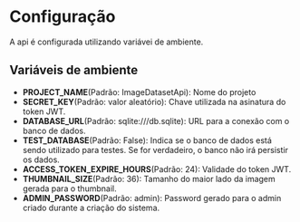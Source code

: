 # Configuração

A api é configurada utilizando variávei de ambiente.


## Variáveis de ambiente

* **PROJECT_NAME**(Padrão: ImageDatasetApi): Nome do projeto
* **SECRET_KEY**(Padrão: valor aleatório): Chave utilizada na asinatura do token JWT.
* **DATABASE_URL**(Padrão: sqlite:///db.sqlite): URL para a conexão com o banco de dados.
* **TEST_DATABASE**(Padrão: False): Indica se o banco de dados está sendo utilizado para testes. Se for verdadeiro, o banco não irá persistir os dados.
* **ACCESS_TOKEN_EXPIRE_HOURS**(Padrão: 24): Validade do token JWT.
* **THUMBNAIL_SIZE**(Padrão: 36): Tamanho do maior lado da imagem gerada para o thumbnail.
* **ADMIN_PASSWORD**(Padrão: admin): Password gerado para o admin criado durante a criação do sistema.